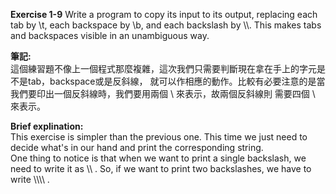 **Exercise 1-9** Write a program to copy its input to its output, replacing each tab by \\t,
each backspace by \\b, and each backslash by \\\\. This makes tabs and backspaces visible in
an unambiguous way.

**筆記:**\
這個練習題不像上一個程式那麼複雜，這次我們只需要判斷現在拿在手上的字元是不是tab，backspace或是反斜線，
就可以作相應的動作。比較有必要注意的是當我們要印出一個反斜線時，我們要用兩個 \\ 來表示，故兩個反斜線則
需要四個 \\ 來表示。

**Brief explination:**\
This exercise is simpler than the previous one. This time we just need to decide what's in our hand
and print the corresponding string.\
One thing to notice is that when we want to print a single backslash, we need to write it as \\\\ . So,
if we want to print two backslashes, we have to write \\\\\\\\ .
